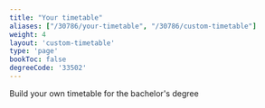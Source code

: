 ```yaml
---
title: "Your timetable"
aliases: ["/30786/your-timetable", "/30786/custom-timetable"]
weight: 4
layout: 'custom-timetable'
type: 'page'
bookToc: false
degreeCode: '33502'
---
```


Build your own timetable for the bachelor's degree
